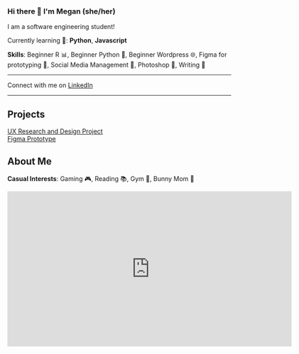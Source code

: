 ### Hi there 👋 I'm Megan (she/her)
I am a software engineering student!

Currently learning 🌱: **Python**, **Javascript**

**Skills**: Beginner R :bar_chart:, Beginner Python :snake:, Beginner Wordpress 🌐, Figma for prototyping :art:,
Social Media Management 📱, Photoshop 🎨, Writing 📝

-----------------------------------------------------

Connect with me on [LinkedIn](https://www.linkedin.com/in/megan-santagata-aba682208/)

-----------------------------------------------------

## Projects  
[UX Research and Design Project](https://uxfol.io/p/4fd6ec7f/03d3353f)  
[Figma Prototype](https://www.figma.com/file/UCpJGnSs6hcFc5eH9FCdKs/INF-132-Project?type=design&node-id=14-3) 

## About Me  
**Casual Interests**: Gaming 🎮, Reading 📚, Gym 💪, Bunny Mom 🐰
<iframe src="https://docs.google.com/forms/d/e/1FAIpQLSetl7jfqEZxB2g3jaoc1ZhUP6wrvgRQPT1vHcx4MfAGbALS0w/viewform?embedded=true" width="640" height="350" frameborder="0" marginheight="0" marginwidth="0">Loading…</iframe>




<!--
**MegSanta/MegSanta** is a ✨ _special_ ✨ repository because its `README.md` (this file) appears on your GitHub profile.

Here are some ideas to get you started:

- 🔭 I’m currently working on ...
- 🌱 I’m currently learning ...
- 👯 I’m looking to collaborate on ...
- 🤔 I’m looking for help with ...
- 💬 Ask me about ...
- 📫 How to reach me: ...
- 😄 Pronouns: ...
- ⚡ Fun fact: ...
-->
